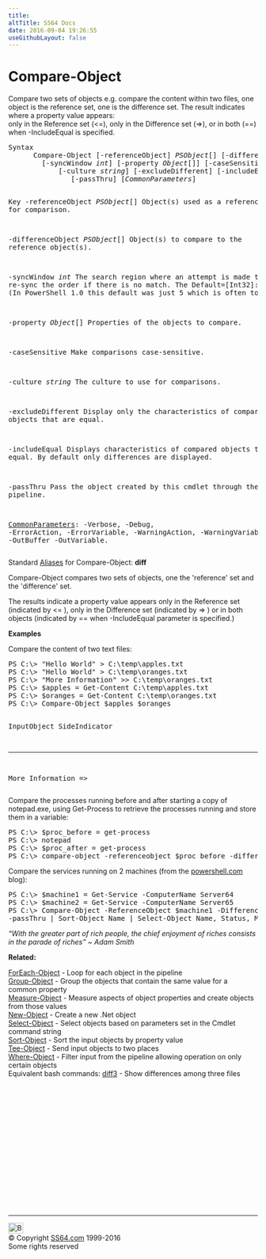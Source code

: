 ```yaml
---
title:
altTitle: SS64 Docs
date: 2016-09-04 19:26:55
useGithubLayout: false
---
```

<!-- #BeginLibraryItem "/Library/head_ps.lbi" --><!-- #EndLibraryItem --><h1>Compare-Object</h1>
<p>Compare two sets of objects e.g. compare the content within two files, one object is the reference set, one is the difference set. The result indicates where a property value appears:<br>
only in the Reference set (<span class="code">&lt;=</span>), only in the Difference set (<span class="code">=&gt;</span>), or in both  (<span class="code">==</span>) when -IncludeEqual is specified.</p>
<pre>Syntax
      Compare-Object [-referenceObject] <i>PSObject</i>[] [-differenceObject] <i>PSObject</i>[] 
        [-syncWindow <i>int</i>] [-property <i>Object</i>[]] [-caseSensitive]
            [-culture <i>string</i>] [-excludeDifferent] [-includeEqual]
               [-passThru] [<i>CommonParameters</i>]

Key
   -referenceObject <i>PSObject</i>[]
       Object(s) used as a reference for comparison.
        
   -differenceObject <i>PSObject</i>[]
       Object(s) to compare to the reference object(s).
        
   -syncWindow <i>int</i>
       The search region where an attempt is made to re-sync the order if there is no match.
       The Default=[Int32]::MaxValue
       (In PowerShell 1.0 this default was just 5 which is often too low)

   -property <i>Object</i>[]
       Properties of the objects to compare.
        
   -caseSensitive
       Make comparisons case-sensitive.
        
   -culture <i>string</i>
       The culture to use for comparisons.
        
   -excludeDifferent
       Display only the characteristics of compared objects that are equal.
        
   -includeEqual 
       Displays characteristics of compared objects that are equal.
       By default only differences are displayed.
        
   -passThru
       Pass the object created by this cmdlet through the pipeline. 

   <a href="common.html">CommonParameters</a>:
       -Verbose, -Debug, -ErrorAction, -ErrorVariable, -WarningAction, -WarningVariable,
       -OutBuffer -OutVariable.</pre>
<p>Standard <a href="get-alias.html">Aliases</a> for Compare-Object: <span class="code"> <b>diff</b></span></p>
<p>Compare-Object compares two sets of objects, one  the 'reference' set and the 'difference' set. </p>
<p>The results indicate a property value appears only in the Reference set (indicated by <span class="code">&lt;=</span> ), only in the Difference set (indicated by  <span class="code">=&gt;</span> ) or in both objects (indicated by  <span class="code">==</span>  when  -IncludeEqual parameter is specified.)</p>
<p><b>Examples</b></p>
<p>Compare the content of two text files:</p>
<pre>PS C:\&gt; "Hello World" &gt; C:\temp\apples.txt
PS C:\&gt; "Hello World" &gt; C:\temp\oranges.txt
PS C:\&gt; "More Information" &gt;&gt; C:\temp\oranges.txt
PS C:\&gt; $apples = Get-Content C:\temp\apples.txt
PS C:\&gt; $oranges = Get-Content C:\temp\oranges.txt
PS C:\&gt; Compare-Object $apples $oranges

InputObject             SideIndicator
----------------              ------------------
More Information       =&gt;</pre>
<p>Compare the processes running before and after starting a copy of notepad.exe, using Get-Process to retrieve the processes running and store them in a variable:</p>
<pre>PS C:\&gt; $proc_before = get-process
PS C:\&gt; notepad
PS C:\&gt; $proc_after = get-process
PS C:\&gt; compare-object -referenceobject $proc_before -differenceobject $proc_after -SyncWindow 1000</pre>
<p>Compare the services running on 2 machines (from the <a href="http://powershell.com/cs/blogs/tips/archive/2010/12/31/comparing-services.aspx">powershell.com</a> blog):</p>
<pre>PS C:\&gt; $machine1 = Get-Service -ComputerName Server64<br>PS C:\&gt; $machine2 = Get-Service -ComputerName Server65<br>PS C:\&gt; Compare-Object -ReferenceObject $machine1 -DifferenceObject $machine2 -Property Name,Status `<br>-passThru | Sort-Object Name | Select-Object Name, Status, MachineName</pre>
<p class="quote"><i>“With the greater part of rich people, the chief enjoyment of riches consists in the parade of riches” ~ Adam Smith</i></p>
<p><b>Related:</b></p>
<p>  
<a href="foreach-object.html">ForEach-Object</a> - Loop for each object in the pipeline<br>
<a href="group-object.html">Group-Object</a> - Group the objects that contain the same value for a common property<br>
<a href="measure-object.html">Measure-Object</a> - Measure aspects of object properties and create objects from those values<br> 
<a href="new-object.html">New-Object</a> - Create a new .Net object<br> 
<a href="select-object.html">Select-Object</a> - Select objects based on parameters set in the Cmdlet command string<br> 
<a href="sort-object.html">Sort-Object</a> - Sort the input objects by property value<br>
<a href="tee-object.html">Tee-Object</a> - Send input objects to two places<br> 
<a href="where-object.html">Where-Object</a> - Filter input from the pipeline allowing operation on only certain objects<br>
Equivalent bash commands: <a href="../bash/diff3.html">diff3</a> - Show differences among three files</p><!-- #BeginLibraryItem "/Library/foot_ps.lbi" --><p>
<!-- PowerShell300 -->
<ins class="adsbygoogle" style="display:inline-block;width:300px;height:250px" data-ad-client="ca-pub-6140977852749469" data-ad-slot="6253539900"></ins>
<script>
(adsbygoogle = window.adsbygoogle || []).push({});
</script></p>
<hr>
<div id="bl" class="footer"><a href="compare-object.html#"><img src="../images/top.png" width="30" height="22" alt="Back to the Top"></a></div>
<div id="br" class="footer, tagline">© Copyright <a href="../index.html">SS64.com</a> 1999-2016<br>
Some rights reserved</div><!-- #EndLibraryItem -->

